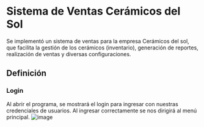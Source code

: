 # Sistema de Ventas Cerámicos del Sol
Se implementó un sistema de ventas para la empresa Cerámicos del sol, que facilita la gestión de los cerámicos (inventario), generación de reportes, realización de ventas y diversas configuraciones.
## Definición
### Login
Al abrir el programa, se mostrará el login para ingresar con nuestras credenciales de usuarios. Al ingresar correctamente se nos dirigirá al menú principal.
![image](https://github.com/jhonatanhuaman76/sistema-ventas-ceramicos/assets/132282558/c24f794c-be0e-4158-b0c6-0880ace181be)

